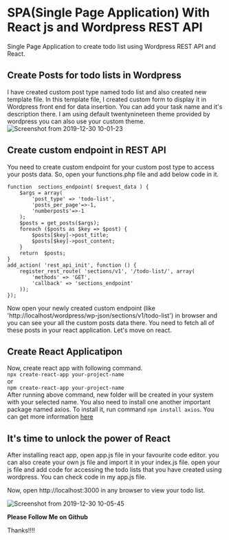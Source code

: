 # SPA(Single Page Application) With React js and Wordpress REST API

Single Page Application to create todo list using Wordpress REST API and React.

## Create Posts for todo lists in Wordpress
I have created custom post type named todo list and also created new template file. In this template file, I created custom form to display it in Wordpress front end for data insertion. You can add your task name and it's description there. I am using default twentynineteen theme provided by wordpress you can also use your custom theme.
![Screenshot from 2019-12-30 10-01-23](https://user-images.githubusercontent.com/46484569/71568241-b9234900-2aeb-11ea-83a0-abf98490f21b.png)



## Create custom endpoint in REST API
You need to create custom endpoint for your custom post type to access your posts data. So, open your functions.php file and add below code in it.
``` 
function  sections_endpoint( $request_data ) {
    $args = array(
        'post_type' => 'todo-list',
        'posts_per_page'=>-1, 
        'numberposts'=>-1
    );
    $posts = get_posts($args);
    foreach ($posts as $key => $post) {
        $posts[$key]->post_title;
        $posts[$key]->post_content;
    }
    return  $posts;
}
add_action( 'rest_api_init', function () {
    register_rest_route( 'sections/v1', '/todo-list/', array(
        'methods' => 'GET',
        'callback' => 'sections_endpoint'
    ));
});
 ```

Now open your newly created custom endpoint (like 'http://localhost/wordpress/wp-json/sections/v1/todo-list') in browser and you can see your all the custom posts data there. You need to fetch all of these posts in your react application. Let's move on react.

## Create React Applicatipon
Now, create react app with following command.<br>
``` npx create-react-app your-project-name ```<br>
or<br>
``` npm create-react-app your-project-name ```<br>
After running above command, new folder will be created in your system with your selected name. You also need to install one another important package named axios. To install it, run command ``` npm install axios ```. You can get more information [here](https://www.npmjs.com/package/axios)

## It's time to unlock the power of React
After installing react app, open app.js file in your favourite code editor. you can also create your own js file and import it in your index.js file. open your js file and add code for accessing the todo lists that you have created using wordpress. You can check code in my app.js file.

Now, open http://localhost:3000 in any browser to view your todo list.

![Screenshot from 2019-12-30 10-05-45](https://user-images.githubusercontent.com/46484569/71568333-71e98800-2aec-11ea-87c5-ac202a59559a.png)

********Please Follow Me on Github********

Thanks!!!!
